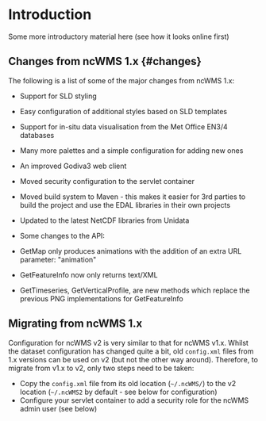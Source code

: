 # Introduction
Some more introductory material here (see how it looks online first)


## Changes from ncWMS 1.x {#changes}

The following is a list of some of the major changes from ncWMS 1.x:

*   Support for SLD styling
*   Easy configuration of additional styles based on SLD templates
*   Support for in-situ data visualisation from the Met Office EN3/4 databases
*   Many more palettes and a simple configuration for adding new ones
*   An improved Godiva3 web client
*   Moved security configuration to the servlet container
*   Moved build system to Maven - this makes it easier for 3rd parties to build the project and use the EDAL libraries in their own projects
*   Updated to the latest NetCDF libraries from Unidata
*   Some changes to the API:

*   GetMap only produces animations with the addition of an extra URL parameter: "animation"
*   GetFeatureInfo now only returns text/XML
*   GetTimeseries, GetVerticalProfile, are new methods which replace the previous PNG implementations for GetFeatureInfo

## Migrating from ncWMS 1.x

Configuration for ncWMS v2 is very similar to that for ncWMS v1.x. Whilst the dataset configuration has changed quite a bit, old `config.xml` files from 1.x versions can be used on v2 (but not the other way around). Therefore, to migrate from v1.x to v2, only two steps need to be taken:

*   Copy the `config.xml` file from its old location (`~/.ncWMS/`) to the v2 location (`~/.ncWMS2` by default - see below for configuration)
*   Configure your servlet container to add a security role for the ncWMS admin user (see below)
